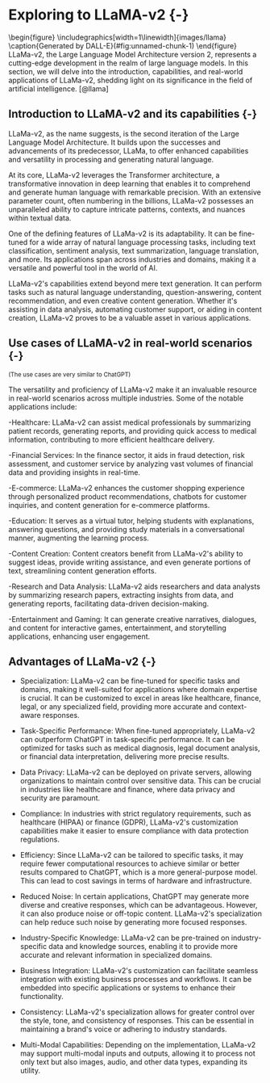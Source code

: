 # Exploring to LLaMA-v2 {-}
 
\begin{figure}
\includegraphics[width=1\linewidth]{images/llama} \caption{Generated by DALL-E}(\#fig:unnamed-chunk-1)
\end{figure}
LLaMa-v2, the Large Language Model Architecture version 2, represents a cutting-edge development in the realm of large language models. In this section, we will delve into the introduction, capabilities, and real-world applications of LLaMa-v2, shedding light on its significance in the field of artificial intelligence. [@llama]

## Introduction to LLaMA-v2 and its capabilities {-}

LLaMa-v2, as the name suggests, is the second iteration of the Large Language Model Architecture. It builds upon the successes and advancements of its predecessor, LLaMa, to offer enhanced capabilities and versatility in processing and generating natural language.

At its core, LLaMa-v2 leverages the Transformer architecture, a transformative innovation in deep learning that enables it to comprehend and generate human language with remarkable precision. With an extensive parameter count, often numbering in the billions, LLaMa-v2 possesses an unparalleled ability to capture intricate patterns, contexts, and nuances within textual data.

One of the defining features of LLaMa-v2 is its adaptability. It can be fine-tuned for a wide array of natural language processing tasks, including text classification, sentiment analysis, text summarization, language translation, and more. Its applications span across industries and domains, making it a versatile and powerful tool in the world of AI.

LLaMa-v2's capabilities extend beyond mere text generation. It can perform tasks such as natural language understanding, question-answering, content recommendation, and even creative content generation. Whether it's assisting in data analysis, automating customer support, or aiding in content creation, LLaMa-v2 proves to be a valuable asset in various applications.

## Use cases of LLaMA-v2 in real-world scenarios {-}

<sub>(The use cases are very similar to ChatGPT)</sub>

The versatility and proficiency of LLaMa-v2 make it an invaluable resource in real-world scenarios across multiple industries. Some of the notable applications include:

-Healthcare: LLaMa-v2 can assist medical professionals by summarizing patient records, generating reports, and providing quick access to medical information, contributing to more efficient healthcare delivery.

-Financial Services: In the finance sector, it aids in fraud detection, risk assessment, and customer service by analyzing vast volumes of financial data and providing insights in real-time.

-E-commerce: LLaMa-v2 enhances the customer shopping experience through personalized product recommendations, chatbots for customer inquiries, and content generation for e-commerce platforms.

-Education: It serves as a virtual tutor, helping students with explanations, answering questions, and providing study materials in a conversational manner, augmenting the learning process.

-Content Creation: Content creators benefit from LLaMa-v2's ability to suggest ideas, provide writing assistance, and even generate portions of text, streamlining content generation efforts.

-Research and Data Analysis: LLaMa-v2 aids researchers and data analysts by summarizing research papers, extracting insights from data, and generating reports, facilitating data-driven decision-making.

-Entertainment and Gaming: It can generate creative narratives, dialogues, and content for interactive games, entertainment, and storytelling applications, enhancing user engagement.

## Advantages of LLaMa-v2 {-}

-   Specialization: LLaMa-v2 can be fine-tuned for specific tasks and domains, making it well-suited for applications where domain expertise is crucial. It can be customized to excel in areas like healthcare, finance, legal, or any specialized field, providing more accurate and context-aware responses.

-   Task-Specific Performance: When fine-tuned appropriately, LLaMa-v2 can outperform ChatGPT in task-specific performance. It can be optimized for tasks such as medical diagnosis, legal document analysis, or financial data interpretation, delivering more precise results.

-   Data Privacy: LLaMa-v2 can be deployed on private servers, allowing organizations to maintain control over sensitive data. This can be crucial in industries like healthcare and finance, where data privacy and security are paramount.

-   Compliance: In industries with strict regulatory requirements, such as healthcare (HIPAA) or finance (GDPR), LLaMa-v2's customization capabilities make it easier to ensure compliance with data protection regulations.

-   Efficiency: Since LLaMa-v2 can be tailored to specific tasks, it may require fewer computational resources to achieve similar or better results compared to ChatGPT, which is a more general-purpose model. This can lead to cost savings in terms of hardware and infrastructure.

-   Reduced Noise: In certain applications, ChatGPT may generate more diverse and creative responses, which can be advantageous. However, it can also produce noise or off-topic content. LLaMa-v2's specialization can help reduce such noise by generating more focused responses.

-   Industry-Specific Knowledge: LLaMa-v2 can be pre-trained on industry-specific data and knowledge sources, enabling it to provide more accurate and relevant information in specialized domains.

-   Business Integration: LLaMa-v2's customization can facilitate seamless integration with existing business processes and workflows. It can be embedded into specific applications or systems to enhance their functionality.

-   Consistency: LLaMa-v2's specialization allows for greater control over the style, tone, and consistency of responses. This can be essential in maintaining a brand's voice or adhering to industry standards.

-   Multi-Modal Capabilities: Depending on the implementation, LLaMa-v2 may support multi-modal inputs and outputs, allowing it to process not only text but also images, audio, and other data types, expanding its utility.

